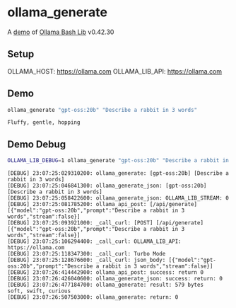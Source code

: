 # ollama_generate

A [demo](../README.md#demos) of [Ollama Bash Lib](https://github.com/attogram/ollama-bash-lib) v0.42.30

## Setup

OLLAMA_HOST: https://ollama.com
OLLAMA_LIB_API: https://ollama.com


## Demo

```bash
ollama_generate "gpt-oss:20b" "Describe a rabbit in 3 words"
```
```
Fluffy, gentle, hopping
```

## Demo Debug

```bash
OLLAMA_LIB_DEBUG=1 ollama_generate "gpt-oss:20b" "Describe a rabbit in 3 words"
```
```
[DEBUG] 23:07:25:029310200: ollama_generate: [gpt-oss:20b] [Describe a rabbit in 3 words]
[DEBUG] 23:07:25:046841300: ollama_generate_json: [gpt-oss:20b] [Describe a rabbit in 3 words]
[DEBUG] 23:07:25:058422600: ollama_generate_json: OLLAMA_LIB_STREAM: 0
[DEBUG] 23:07:25:081785200: ollama_api_post: [/api/generate] [{"model":"gpt-oss:20b","prompt":"Describe a rabbit in 3 words","stream":false}]
[DEBUG] 23:07:25:093921000: _call_curl: [POST] [/api/generate] [{"model":"gpt-oss:20b","prompt":"Describe a rabbit in 3 words","stream":false}]
[DEBUG] 23:07:25:106294400: _call_curl: OLLAMA_LIB_API: https://ollama.com
[DEBUG] 23:07:25:118347300: _call_curl: Turbo Mode
[DEBUG] 23:07:25:128676600: _call_curl: json_body: [{"model":"gpt-oss:20b","prompt":"Describe a rabbit in 3 words","stream":false}]
[DEBUG] 23:07:26:414442900: ollama_api_post: success: return 0
[DEBUG] 23:07:26:426040600: ollama_generate_json: success: return: 0
[DEBUG] 23:07:26:477184700: ollama_generate: result: 579 bytes
soft, swift, curious
[DEBUG] 23:07:26:507503000: ollama_generate: return: 0
```
